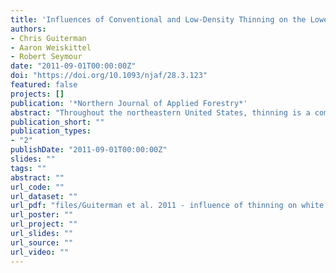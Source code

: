 ```yaml
---
title: 'Influences of Conventional and Low-Density Thinning on the Lower Bole Taper and Volume Growth of Eastern White Pine'
authors: 
- Chris Guiterman
- Aaron Weiskittel
- Robert Seymour
date: "2011-09-01T00:00:00Z"
doi: "https://doi.org/10.1093/njaf/28.3.123"
featured: false
projects: []
publication: '*Northern Journal of Applied Forestry*'
abstract: "Throughout the northeastern United States, thinning is a common management practice in stands of eastern white pine (Pinus strobus L.), but foresters lack clear information as to whether conventional B-line or low-density thinning will best achieve their growth and financial objectives. Conventional management consists primarily of light crown thinning, whereas low-density management uses heavy crown thinning to isolate selected crop trees. To better inform silviculturists of the effects of these thinning regimes on volume growth and taper of white pine, we compared the lower bole taper—quantified as Girard form class (GFC)—and volume growth between the two thinning regimes and a nonthinned control. Over the 17-year study period, GFC increased among all treatments from an overall average of 0.77 — 0.01 (—SE) to 0.82 — 0.00. Trees under the B-line thinning regime had the most taper (lowest GFC), owing to a thinning-induced growth response at breast height but not at the top of the butt log. Low-density thinning, on the other hand, resulted in substantially larger, less tapered butt logs with significantly higher growth rates at both breast height and the top of the butt log. The volume growth of low-density trees was significantly higher than that of trees in the other treatments. At the stand level, however, the overall volume growth of the low-density treatment was significantly lower than that of the B-line treatment. Thus, this study reveals that when implementing low-density thinning, there is a tradeoff between overall stand growth and larger, less tapered individual trees."
publication_short: ""
publication_types:
- "2"
publishDate: "2011-09-01T00:00:00Z"
slides: ""
tags: ""
abstract: ""
url_code: ""
url_dataset: ""
url_pdf: "files/Guiterman et al. 2011 - influence of thinning on white pine growth and volume.pdf"
url_poster: ""
url_project: ""
url_slides: ""
url_source: ""
url_video: ""
---
```




